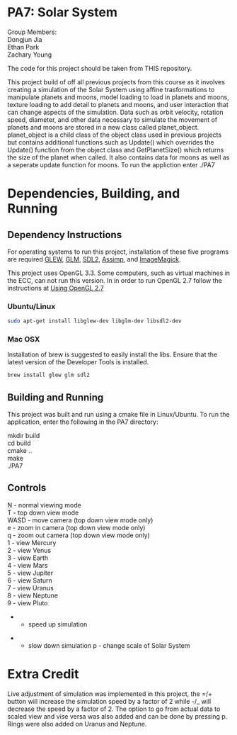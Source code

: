 # PA7: Solar System

Group Members:  
Dongjun Jia  
Ethan Park  
Zachary Young 

The code for this project should be taken from THIS repository. 

This project build of off all previous projects from this course as it involves creating a simulation of the Solar System using affine trasformations to manipulate planets and moons, model loading to load in planets and moons, texture loading to add detail to planets and moons, and user interaction that can change aspects of the simulation. Data such as orbit velocity, rotation speed, diameter, and other data necessary to simulate the movement of planets and moons are stored in a new class called planet_object. planet_object is a child class of the object class used in previous projects but contains additional functions such as Update() which overrides the Update() function from the object class and GetPlanetSize() which returns the size of the planet when called. It also contains data for moons as well as a seperate update function for moons. To run the appliction enter ./PA7

# Dependencies, Building, and Running

## Dependency Instructions
For operating systems to run this project, installation of these five programs are required [GLEW](http://glew.sourceforge.net/), [GLM](http://glm.g-truc.net/0.9.7/index.html), [SDL2](https://wiki.libsdl.org/Tutorials), [Assimp](http://assimp.sourceforge.net/main_downloads.html), and [ImageMagick](https://sourceforge.net/projects/imagemagick/).

This project uses OpenGL 3.3. Some computers, such as virtual machines in the ECC, can not run this version. In in order to run OpenGL 2.7 follow the instructions at [Using OpenGL 2.7](https://github.com/HPC-Vis/computer-graphics/wiki/Using-OpenGL-2.7)

### Ubuntu/Linux
```bash
sudo apt-get install libglew-dev libglm-dev libsdl2-dev
```

### Mac OSX
Installation of brew is suggested to easily install the libs. Ensure that the latest version of the Developer Tools is installed.
```bash
brew install glew glm sdl2
```

## Building and Running
This project was built and run using a cmake file in Linux/Ubuntu. To run the application, enter the following in the PA7 directory:

mkdir build  
cd build  
cmake ..  
make  
./PA7 

## Controls
N	- normal viewing mode  
T	- top down view mode  
WASD	- move camera (top down view mode only)  
e	- zoom in camera (top down view mode only)  
q	- zoom out camera (top down view mode only)  
1	- view Mercury  
2	- view Venus  
3	- view Earth  
4	- view Mars  
5	- view Jupiter  
6	- view Saturn  
7	- view Uranus  
8	- view Neptune  
9	- view Pluto  
+	- speed up simulation
-	- slow down simulation
p	- change scale of Solar System

# Extra Credit
Live adjustment of simulation was implemented in this project, the =/+ button will increase the simulation speed by a factor of 2 while -/_ will decrease the speed by a factor of 2. The option to go from actual data to scaled view and vise versa was also added and can be done by pressing p. Rings were also added on Uranus and Neptune.
